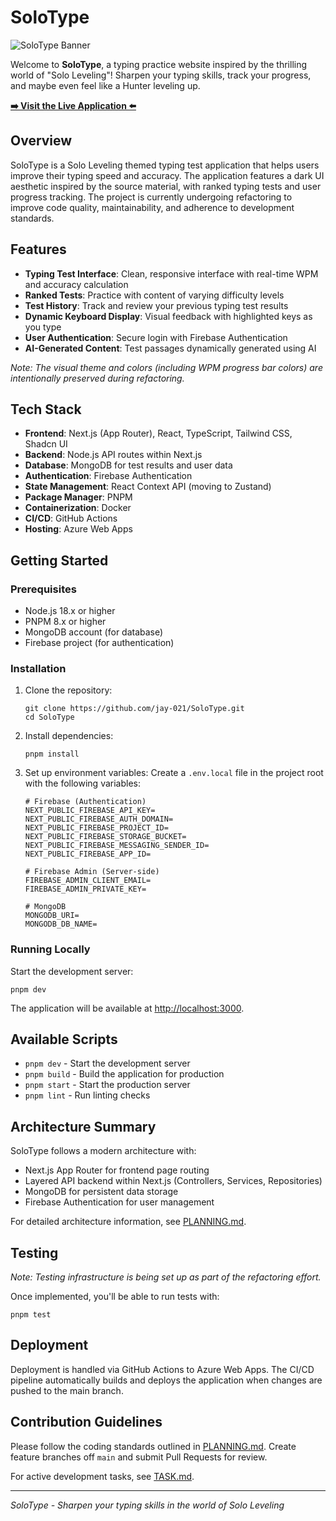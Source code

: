 # SoloType

![SoloType Banner](https://github.com/user-attachments/assets/0d2c58f5-fe1f-4c10-8486-292703d98fe0)

Welcome to **SoloType**, a typing practice website inspired by the thrilling world of "Solo Leveling"! Sharpen your typing skills, track your progress, and maybe even feel like a Hunter leveling up.

**[➡️ Visit the Live Application ⬅️](https://solotype-dscjfmbrdhbwawav.northeurope-01.azurewebsites.net/)**

## Overview

SoloType is a Solo Leveling themed typing test application that helps users improve their typing speed and accuracy. The application features a dark UI aesthetic inspired by the source material, with ranked typing tests and user progress tracking. The project is currently undergoing refactoring to improve code quality, maintainability, and adherence to development standards.

## Features

* **Typing Test Interface**: Clean, responsive interface with real-time WPM and accuracy calculation
* **Ranked Tests**: Practice with content of varying difficulty levels
* **Test History**: Track and review your previous typing test results
* **Dynamic Keyboard Display**: Visual feedback with highlighted keys as you type
* **User Authentication**: Secure login with Firebase Authentication
* **AI-Generated Content**: Test passages dynamically generated using AI

*Note: The visual theme and colors (including WPM progress bar colors) are intentionally preserved during refactoring.*

## Tech Stack

* **Frontend**: Next.js (App Router), React, TypeScript, Tailwind CSS, Shadcn UI
* **Backend**: Node.js API routes within Next.js
* **Database**: MongoDB for test results and user data
* **Authentication**: Firebase Authentication
* **State Management**: React Context API (moving to Zustand)
* **Package Manager**: PNPM
* **Containerization**: Docker
* **CI/CD**: GitHub Actions
* **Hosting**: Azure Web Apps

## Getting Started

### Prerequisites

* Node.js 18.x or higher
* PNPM 8.x or higher
* MongoDB account (for database)
* Firebase project (for authentication)

### Installation

1. Clone the repository:
   ```
   git clone https://github.com/jay-021/SoloType.git
   cd SoloType
   ```

2. Install dependencies:
   ```
   pnpm install
   ```

3. Set up environment variables:
   Create a `.env.local` file in the project root with the following variables:

   ```
   # Firebase (Authentication)
   NEXT_PUBLIC_FIREBASE_API_KEY=
   NEXT_PUBLIC_FIREBASE_AUTH_DOMAIN=
   NEXT_PUBLIC_FIREBASE_PROJECT_ID=
   NEXT_PUBLIC_FIREBASE_STORAGE_BUCKET=
   NEXT_PUBLIC_FIREBASE_MESSAGING_SENDER_ID=
   NEXT_PUBLIC_FIREBASE_APP_ID=
   
   # Firebase Admin (Server-side)
   FIREBASE_ADMIN_CLIENT_EMAIL=
   FIREBASE_ADMIN_PRIVATE_KEY=
   
   # MongoDB
   MONGODB_URI=
   MONGODB_DB_NAME=
   ```

### Running Locally

Start the development server:

```
pnpm dev
```

The application will be available at [http://localhost:3000](http://localhost:3000).

## Available Scripts

* `pnpm dev` - Start the development server
* `pnpm build` - Build the application for production
* `pnpm start` - Start the production server
* `pnpm lint` - Run linting checks

## Architecture Summary

SoloType follows a modern architecture with:

* Next.js App Router for frontend page routing
* Layered API backend within Next.js (Controllers, Services, Repositories)
* MongoDB for persistent data storage
* Firebase Authentication for user management

For detailed architecture information, see [PLANNING.md](./PLANNING.md).

## Testing

*Note: Testing infrastructure is being set up as part of the refactoring effort.*

Once implemented, you'll be able to run tests with:

```
pnpm test
```

## Deployment

Deployment is handled via GitHub Actions to Azure Web Apps. The CI/CD pipeline automatically builds and deploys the application when changes are pushed to the main branch.

## Contribution Guidelines

Please follow the coding standards outlined in [PLANNING.md](./PLANNING.md). Create feature branches off `main` and submit Pull Requests for review.

For active development tasks, see [TASK.md](./TASK.md).

---

*SoloType - Sharpen your typing skills in the world of Solo Leveling*
